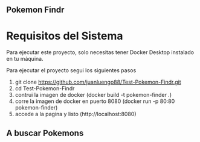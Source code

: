 ## Pokemon Findr

# Requisitos del Sistema
Para ejecutar este proyecto, solo necesitas tener Docker Desktop instalado en tu máquina.

Para ejecutar el proyecto segui los siguientes pasos

1) git clone https://github.com/juanluengo88/Test-Pokemon-Findr.git
2) cd Test-Pokemon-Findr
3) contrui la imagen de docker (docker build -t pokemon-finder .)
4) corre la imagen de docker en puerto 8080 (docker run -p 80:80 pokemon-finder)
5) accede a la pagina y listo (http://localhost:8080) 


## A buscar Pokemons 
